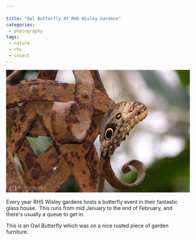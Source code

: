 ```yaml
---

title: "Owl Butterfly At RHS Wisley Gardens"
categories:
 - photography
tags:
 - nature
 - rhs
 - insect
---
```


<img class="padded center"
		alt="Owl Butterfly at RHS Wisley Gardens"
		src="/images/2012-02-29-owl-butterfly-at-rhs-wisley-gardens/DSC_0029.jpg" />

Every year RHS Wisley gardens hosts a butterfly event in their fantastic glass house.  This runs from mid January to the end of February, and there's usually a queue to get in.

This is an Owl Butterfly which was on a nice rusted piece of garden furniture.
